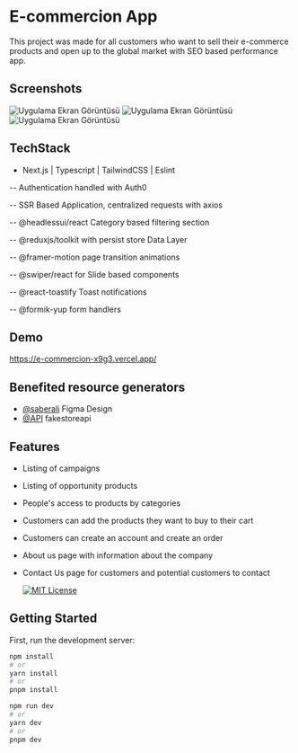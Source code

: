 
# E-commercion App

This project was made for all customers who want to sell their e-commerce products and open up to the global market with SEO based performance app.


## Screenshots

![Uygulama Ekran Görüntüsü](https://i.hizliresim.com/4xo9ibd.png)
![Uygulama Ekran Görüntüsü](https://i.hizliresim.com/34gnxcr.png)
![Uygulama Ekran Görüntüsü](https://i.hizliresim.com/498j4ka.png)

  
## TechStack

- Next.js | Typescript | TailwindCSS | Eslint

-- Authentication handled with Auth0

-- SSR Based Application, centralized requests with axios

-- @headlessui/react Category based filtering section

-- @reduxjs/toolkit with persist store Data Layer

-- @framer-motion page transition animations

-- @swiper/react for Slide based components

-- @react-toastify Toast notifications

-- @formik-yup form handlers

## Demo

https://e-commercion-x9g3.vercel.app/
  
## Benefited resource generators

- [@saberali](https://www.figma.com/community/file/967759864749832815) Figma Design
- [@API](https://fakestoreapi.com/) fakestoreapi
## Features

- Listing of campaigns
- Listing of opportunity products
- People's access to products by categories
- Customers can add the products they want to buy to their cart
- Customers can create an account and create an order
- About us page with information about the company
- Contact Us page for customers and potential customers to contact
  
  [![MIT License](https://img.shields.io/badge/License-MIT-green.svg)](https://choosealicense.com/licenses/mit/)
## Getting Started

First, run the development server:

```bash
npm install
# or
yarn install
# or
pnpm install
```

```bash
npm run dev
# or
yarn dev
# or
pnpm dev
```
